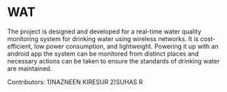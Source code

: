 # WAT
The project is designed and developed for a real-time water quality monitoring system for drinking water using wireless networks. It is cost-efficient, low power consumption, and lightweight. Powering it up with an android app the system can be monitored from distinct places and necessary actions can be taken to ensure the standards of drinking water are maintained.

Contributors: 
1)NAZNEEN KIRESUR
2)SUHAS R
